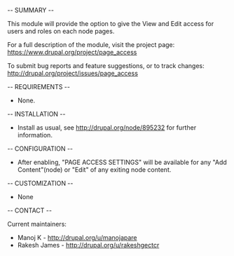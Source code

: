 -- SUMMARY --

This module will provide the option to give the View and Edit access for users
and roles on each node pages.

For a full description of the module, visit the project page:
  https://www.drupal.org/project/page_access

To submit bug reports and feature suggestions, or to track changes:
  http://drupal.org/project/issues/page_access


-- REQUIREMENTS --

* None.


-- INSTALLATION --

* Install as usual, see http://drupal.org/node/895232 for further information.



-- CONFIGURATION --

* After enabling, "PAGE ACCESS SETTINGS" will be available
  for any "Add Content"(node) or "Edit" of any exiting node content.


-- CUSTOMIZATION --

*  None

-- CONTACT --

Current maintainers:
* Manoj K - http://drupal.org/u/manojapare
* Rakesh James - http://drupal.org/u/rakeshgectcr
